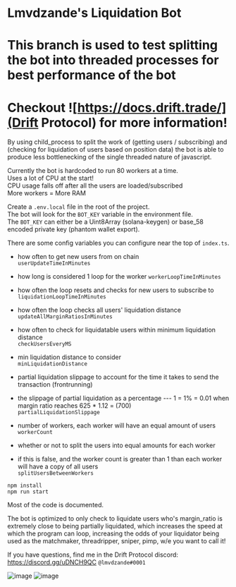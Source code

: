 # Lmvdzande's Liquidation Bot  
  
# This branch is used to test splitting the bot into threaded processes for best performance of the bot  

# Checkout ![https://docs.drift.trade/](Drift Protocol) for more information!
  
By using child_process to split the work of (getting users / subscribing) and (checking for liquidation of users based on position data)  the bot is able to produce less bottlenecking of the single threaded nature of javascript.  

Currently the bot is hardcoded to run 80 workers at a time.  
Uses a lot of CPU at the start!  
CPU usage falls off after all the users are loaded/subscribed  
More workers = More RAM  

  
Create a `.env.local` file in the root of the project.  
The bot will look for the `BOT_KEY` variable in the environment file.  
The `BOT_KEY` can either be a Uint8Array (solana-keygen) or base_58 encoded private key (phantom wallet export).  

There are some config variables you can configure near the top of `index.ts`.  

- how often to get new users from on chain  
`userUpdateTimeInMinutes`  

- how long is considered 1 loop for the worker
`workerLoopTimeInMinutes`

- how often the loop resets and checks for new users to subscribe to  
`liquidationLoopTimeInMinutes`  
  
- how often the loop checks all users' liquidation distance  
`updateAllMarginRatiosInMinutes`  
  
- how often to check for liquidatable users within minimum liquidation distance  
`checkUsersEveryMS`  
  
- min liquidation distance to consider  
`minLiquidationDistance`  
  
  
- partial liquidation slippage to account for the time it takes to send the transaction (frontrunning)  
- the slippage of partial liquidation as a percentage --- 1 = 1% = 0.01 when margin ratio reaches 625 * 1.12 = (700)  
`partialLiquidationSlippage`  
  
- number of workers, each worker will have an equal amount of users  
`workerCount`  

- whether or not to split the users into equal amounts for each worker  
- if this is false, and the worker count is greater than 1 than each worker will have a copy of all users  
`splitUsersBetweenWorkers`  


```
npm install
npm run start
```

  

Most of the code is documented.  

The bot is optimized to only check to liquidate users who's margin_ratio is extremely close to being partially liquidated, which increases the speed at which the program can loop, increasing the odds of your liquidator being used as the matchmaker, threadripper, sniper, pimp, w/e you want to call it!

If you have questions, find me in the Drift Protocol discord: https://discord.gg/uDNCH9QC `@lmvdzande#0001`

![image](https://user-images.githubusercontent.com/2179775/147393973-71ee8d39-6935-4414-94c4-a5d20f135698.png)
![image](https://user-images.githubusercontent.com/2179775/147394054-b855484c-f086-4538-82ea-f9cfed6bbae0.png)



